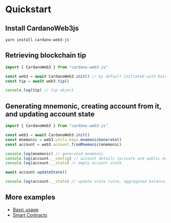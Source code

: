 # Quickstart

## Install CardanoWeb3js

```console
yarn install cardano-web3-js
```

## Retrieving blockchain tip

```ts 
import { CardanoWeb3 } from "cardano-web3-js"

const web3 = await CardanoWeb3.init() // by default initiated with Koios mainnet provider
const tip = await web3.tip()

console.log(tip) // tip object

```


## Generating mnemonic, creating account from it, and updating account state

```ts
import { CardanoWeb3 } from "cardano-web3-js"

const web3 = await CardanoWeb3.init()
const mnemonic = web3.utils.keys.mnemonicGenerate()
const account = web3.account.fromMnemonic(mnemonic)

console.log(mnemonic) // generated mnemonic
console.log(account.__config) // account details (private and public keys, derivation info, etc...)
console.log(account.__state) // empty account state

await account.updateState()

console.log(account.__state) // update state (utxo, aggregated balance, pool delegation, available rewards) via provider

```

## More examples

* [Basic usage](/docs/transactions/basic-transactions)
* [Smart Contracts](/docs/transactions/smart-contracts-transactions)